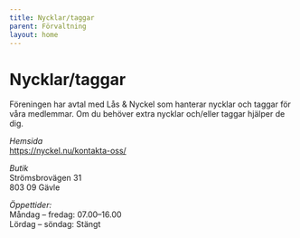```yaml
---
title: Nycklar/taggar
parent: Förvaltning
layout: home
---
```


# Nycklar/taggar

Föreningen har avtal med Lås & Nyckel som hanterar nycklar och taggar för våra medlemmar. Om du behöver extra nycklar och/eller taggar hjälper de dig.

*Hemsida*  
https://nyckel.nu/kontakta-oss/  

*Butik*  
Strömsbrovägen 31  
803 09 Gävle  

*Öppettider:*  
Måndag – fredag:  07.00–16.00  
Lördag – söndag:  Stängt  
